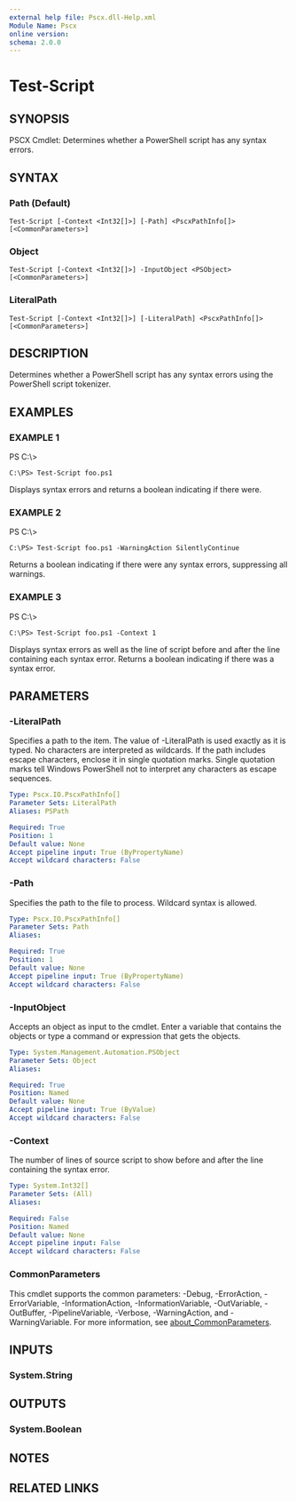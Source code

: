 ```yaml
---
external help file: Pscx.dll-Help.xml
Module Name: Pscx
online version:
schema: 2.0.0
---
```


# Test-Script

## SYNOPSIS
PSCX Cmdlet: Determines whether a PowerShell script has any syntax errors.

## SYNTAX

### Path (Default)
```
Test-Script [-Context <Int32[]>] [-Path] <PscxPathInfo[]> [<CommonParameters>]
```

### Object
```
Test-Script [-Context <Int32[]>] -InputObject <PSObject> [<CommonParameters>]
```

### LiteralPath
```
Test-Script [-Context <Int32[]>] [-LiteralPath] <PscxPathInfo[]> [<CommonParameters>]
```

## DESCRIPTION
Determines whether a PowerShell script has any syntax errors using the PowerShell script tokenizer.

## EXAMPLES

### EXAMPLE 1
PS C:\\\>

```
C:\PS> Test-Script foo.ps1
```

Displays syntax errors and returns a boolean indicating if there were.

### EXAMPLE 2
PS C:\\\>

```
C:\PS> Test-Script foo.ps1 -WarningAction SilentlyContinue
```

Returns a boolean indicating if there were any syntax errors, suppressing all warnings.

### EXAMPLE 3
PS C:\\\>

```
C:\PS> Test-Script foo.ps1 -Context 1
```

Displays syntax errors as well as the line of script before and after the line containing each syntax error. 
Returns a boolean indicating if there was a syntax error.

## PARAMETERS

### -LiteralPath
Specifies a path to the item.
The value of -LiteralPath is used exactly as it is typed.
No characters are interpreted as wildcards.
If the path includes escape characters, enclose it in single quotation marks.
Single quotation marks tell Windows PowerShell not to interpret any characters as escape sequences.

```yaml
Type: Pscx.IO.PscxPathInfo[]
Parameter Sets: LiteralPath
Aliases: PSPath

Required: True
Position: 1
Default value: None
Accept pipeline input: True (ByPropertyName)
Accept wildcard characters: False
```

### -Path
Specifies the path to the file to process.
Wildcard syntax is allowed.

```yaml
Type: Pscx.IO.PscxPathInfo[]
Parameter Sets: Path
Aliases:

Required: True
Position: 1
Default value: None
Accept pipeline input: True (ByPropertyName)
Accept wildcard characters: False
```

### -InputObject
Accepts an object as input to the cmdlet.
Enter a variable that contains the objects or type a command or expression that gets the objects.

```yaml
Type: System.Management.Automation.PSObject
Parameter Sets: Object
Aliases:

Required: True
Position: Named
Default value: None
Accept pipeline input: True (ByValue)
Accept wildcard characters: False
```

### -Context
The number of lines of source script to show before and after the line containing the syntax error.

```yaml
Type: System.Int32[]
Parameter Sets: (All)
Aliases:

Required: False
Position: Named
Default value: None
Accept pipeline input: False
Accept wildcard characters: False
```

### CommonParameters
This cmdlet supports the common parameters: -Debug, -ErrorAction, -ErrorVariable, -InformationAction, -InformationVariable, -OutVariable, -OutBuffer, -PipelineVariable, -Verbose, -WarningAction, and -WarningVariable. For more information, see [about_CommonParameters](http://go.microsoft.com/fwlink/?LinkID=113216).

## INPUTS

### System.String
## OUTPUTS

### System.Boolean
## NOTES

## RELATED LINKS
